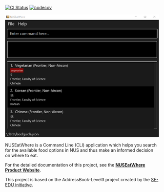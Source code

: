 [![CI Status](https://github.com/AY2223S1-CS2103T-W11-1/tp/workflows/Java%20CI/badge.svg)](https://github.com/AY2223S1-CS2103T-W11-1/tp/actions)
[![codecov](https://codecov.io/gh/AY2223S1-CS2103T-W11-1/tp/branch/master/graph/badge.svg?token=35SCPQRIY1)](https://codecov.io/gh/AY2223S1-CS2103T-W11-1/tp)

![Ui](docs/images/Ui.png)

NUSEatWhere is a Command Line (CLI) application which helps you search for the available food options in NUS and thus make an informed decision on where to eat.

For the detailed documentation of this project, see the **[NUSEatWhere Product Website](https://ay2223s1-cs2103t-w11-1.github.io/tp/)**.

This project is based on the AddressBook-Level3 project created by the [SE-EDU initiative](https://se-education.org).
